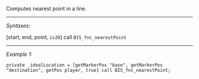 Computes nearest point in a line.


---
*Syntaxes:*

[start, end, point, `is2D`] call `BIS_fnc_nearestPoint`

---
*Example 1:*

```sqf
private _idealLocation = [getMarkerPos "base", getMarkerPos "destination", getPos player, true] call BIS_fnc_nearestPoint;
```
